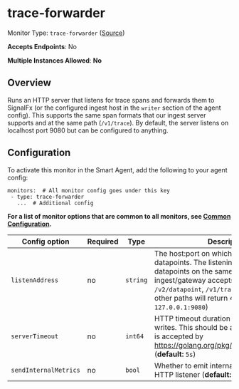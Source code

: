 <!--- GENERATED BY gomplate from scripts/docs/templates/monitor-page.md.tmpl --->

# trace-forwarder

Monitor Type: `trace-forwarder` ([Source](https://github.com/signalfx/signalfx-agent/tree/main/pkg/monitors/traceforwarder))

**Accepts Endpoints**: No

**Multiple Instances Allowed**: **No**

## Overview

Runs an HTTP server that listens for trace spans
and forwards them to SignalFx (or the configured ingest host in the `writer`
section of the agent config).  This supports the same span formats that our
ingest server supports and at the same path (`/v1/trace`).  By default, the
server listens on localhost port 9080 but can be configured to anything.


## Configuration

To activate this monitor in the Smart Agent, add the following to your
agent config:

```
monitors:  # All monitor config goes under this key
 - type: trace-forwarder
   ...  # Additional config
```

**For a list of monitor options that are common to all monitors, see [Common
Configuration](../monitor-config.md#common-configuration).**


| Config option | Required | Type | Description |
| --- | --- | --- | --- |
| `listenAddress` | no | `string` | The host:port on which to listen for datapoints.  The listening server accepts datapoints on the same HTTP path that ingest/gateway accepts them (e.g. `/v2/datapoint`, `/v1/trace`).  Requests to other paths will return 404s. (**default:** `127.0.0.1:9080`) |
| `serverTimeout` | no | `int64` | HTTP timeout duration for both read and writes. This should be a duration string that is accepted by https://golang.org/pkg/time/#ParseDuration (**default:** `5s`) |
| `sendInternalMetrics` | no | `bool` | Whether to emit internal metrics about the HTTP listener (**default:** `false`) |




